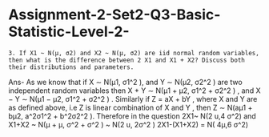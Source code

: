 # Assignment-2-Set2-Q3-Basic-Statistic-Level-2-


    3. If X1 ~ N(μ, σ2) and X2 ~ N(μ, σ2) are iid normal random variables, then what is the difference between 2 X1 and X1 + X2? Discuss both their distributions and parameters.   

Ans- As we know that if  X ∼ N(µ1, σ1^2 ), and  Y ∼ N(µ2, σ2^2 ) are two independent  random variables then   X + Y ∼ N(µ1 + µ2, σ1^2 + σ2^2 ) , and      X − Y ∼ N(µ1 − µ2, σ1^2 + σ2^2 ) .
Similarly if  Z = aX + bY , where X and Y are as defined above, i.e Z is linear combination of X and Y , then Z ∼ N(aµ1 + bµ2, a^2σ1^2 + b^2σ2^2 ).
Therefore in the question 
2X1~ N(2 u,4 σ^2) and 
X1+X2 ~  N(µ + µ, σ^2 + σ^2 ) ~ N(2 u, 2σ^2 )
2X1-(X1+X2) = N( 4µ,6 σ^2)

